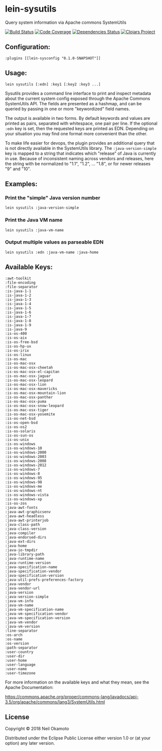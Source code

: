 # lein-sysutils

Query system information via Apache commons SystemUtils


[![Build Status](https://travis-ci.org/gonewest818/lein-sysutils.svg?branch=master)](https://travis-ci.org/gonewest818/lein-sysutils)
[![Code Coverage](https://codecov.io/gh/gonewest818/lein-sysutils/branch/master/graph/badge.svg)](https://codecov.io/gh/gonewest818/lein-sysutils)
[![Dependencies Status](https://jarkeeper.com/gonewest818/lein-sysutils/status.svg)](https://jarkeeper.com/gonewest818/lein-sysutils)
[![Clojars Project](https://img.shields.io/clojars/v/lein-sysutils.svg)](https://clojars.org/lein-sysutils)

## Configuration:

    :plugins [[lein-sysconfig "0.1.0-SNAPSHOT"]]

## Usage:

    lein sysutils [:edn] :key1 [:key2 :key3 ...]

Sysutils provides a command line interface to print and inspect
metadata about the current system config exposed through the Apache
Commons SystemUtils API. The fields are presented as a hashmap, and
can be queried by passing in one or more "keywordized" field names.

The output is available in two forms. By default keywords and values
are printed as pairs, separated with whitespace, one pair per line. If
the optional `:edn` key is set, then the requested keys are printed as EDN.
Depending on your situation you may find one format more convenient than
the other.

To make life easier for devops, the plugin provides an additional
query that is not directly available in the SystemUtils library. The
`:java-version-simple` key is mapped to a string that indicates which
"release" of Java is currently in use. Because of inconsistent
naming across vendors and releases, here the string with be normalized
to "1.1", "1.2", ... "1.8", or for newer releases "9" and "10".

## Examples:

### Print the "simple" Java version number

    lein sysutils :java-version-simple

### Print the Java VM name

    lein sysutils :java-vm-name

### Output multiple values as parseable EDN

    lein sysutils :edn :java-vm-name :java-home

## Available Keys:

    :awt-toolkit
    :file-encoding
    :file-separator
    :is-java-1-1
    :is-java-1-2
    :is-java-1-3
    :is-java-1-4
    :is-java-1-5
    :is-java-1-6
    :is-java-1-7
    :is-java-1-8
    :is-java-1-9
    :is-java-9
    :is-os-400
    :is-os-aix
    :is-os-free-bsd
    :is-os-hp-ux
    :is-os-irix
    :is-os-linux
    :is-os-mac
    :is-os-mac-osx
    :is-os-mac-osx-cheetah
    :is-os-mac-osx-el-capitan
    :is-os-mac-osx-jaguar
    :is-os-mac-osx-leopard
    :is-os-mac-osx-lion
    :is-os-mac-osx-mavericks
    :is-os-mac-osx-mountain-lion
    :is-os-mac-osx-panther
    :is-os-mac-osx-puma
    :is-os-mac-osx-snow-leopard
    :is-os-mac-osx-tiger
    :is-os-mac-osx-yosemite
    :is-os-net-bsd
    :is-os-open-bsd
    :is-os-os2
    :is-os-solaris
    :is-os-sun-os
    :is-os-unix
    :is-os-windows
    :is-os-windows-10
    :is-os-windows-2000
    :is-os-windows-2003
    :is-os-windows-2008
    :is-os-windows-2012
    :is-os-windows-7
    :is-os-windows-8
    :is-os-windows-95
    :is-os-windows-98
    :is-os-windows-me
    :is-os-windows-nt
    :is-os-windows-vista
    :is-os-windows-xp
    :is-os-zos
    :java-awt-fonts
    :java-awt-graphicsenv
    :java-awt-headless
    :java-awt-printerjob
    :java-class-path
    :java-class-version
    :java-compiler
    :java-endorsed-dirs
    :java-ext-dirs
    :java-home
    :java-io-tmpdir
    :java-library-path
    :java-runtime-name
    :java-runtime-version
    :java-specification-name
    :java-specification-vendor
    :java-specification-version
    :java-util-prefs-preferences-factory
    :java-vendor
    :java-vendor-url
    :java-version
    :java-version-simple
    :java-vm-info
    :java-vm-name
    :java-vm-specification-name
    :java-vm-specification-vendor
    :java-vm-specification-version
    :java-vm-vendor
    :java-vm-version
    :line-separator
    :os-arch
    :os-name
    :os-version
    :path-separator
    :user-country
    :user-dir
    :user-home
    :user-language
    :user-name
    :user-timezone

For more information on the available keys and what they mean, see the
Apache Documentation:

https://commons.apache.org/proper/commons-lang/javadocs/api-3.5/org/apache/commons/lang3/SystemUtils.html

## License

Copyright © 2018 Neil Okamoto

Distributed under the Eclipse Public License either version 1.0 or (at
your option) any later version.
